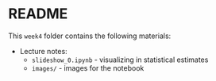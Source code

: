 README
======

This ```week4``` folder contains the following materials:

+ Lecture notes:
  - ```slideshow_0.ipynb``` - visualizing in statistical estimates
  - ```images/``` - images for the notebook
